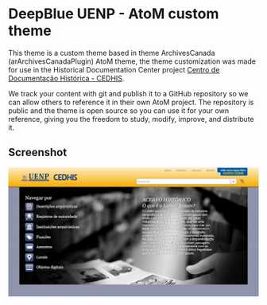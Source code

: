 # DeepBlue UENP - AtoM custom theme

This theme is a custom theme based in theme ArchivesCanada (arArchivesCanadaPlugin) AtoM theme, the theme customization was made for use in the Historical Documentation Center project [Centro de Documentação Histórica - CEDHIS](http://atom.uenp.edu.br).

We track your content with git and publish it to a GitHub repository so we can allow others to reference it in their own AtoM project. The repository is public and the theme is open source so you can use it for your own reference, giving you the freedom to study, modify, improve, and distribute it.

## Screenshot

![Screenshot](images/image-big.png)
